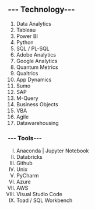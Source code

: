 <html>
<body>

<h2>--- Technology---</h2>

<ol type="1">
  <li>Data Analytics</li>
  <li>Tableau</li>
  <li>Power BI</li>
  <li>Python</li>
  <li>SQL / PL-SQL</li>
  <li>Adobe Analytics</li>
  <li>Google Analytics</li>
  <li>Quantum Metrics</li>
  <li>Qualtrics</li>
  <li>App Dynamics</li>
  <li>Sumo</li>
  <li>SAP</li>
  <li>M-Query</li>
  <li>Business Objects</li>
  <li>VBA</li>
  <li>Agile</li>
  <li>Datawarehousing</li>
</ol>  
  
  <h3>--- Tools---</h3>
  <ol type="I">
  <li>Anaconda | Jupyter Notebook</li>
  <li>Databricks</li>
  <li>Github</li>
  <li>Unix</li>
  <li>PyCharm</li>
  <li>Azure</li>
  <li>AWS</li>
  <li>Visual Studio Code</li>
  <li>Toad / SQL Workbench</li>
</ol>
 
</body>
</html>




